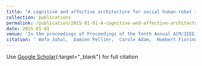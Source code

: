 ```yaml
---
title: "A cognitive and affective architecture for social human-robot interaction"
collection: publications
permalink: /publication/2015-01-01-A-cognitive-and-affective-architecture-for-social-human-robot-interaction
date: 2015-01-01
venue: 'In the proceedings of Proceedings of the Tenth Annual ACM/IEEE International Conference on Human-Robot Interaction Extended Abstracts'
citation: ' Wafa Johal,  Damien Pellier,  Carole Adam,  Humbert Fiorino,  Sylvie Pesty, &quot;A cognitive and affective architecture for social human-robot interaction.&quot; In the proceedings of Proceedings of the Tenth Annual ACM/IEEE International Conference on Human-Robot Interaction Extended Abstracts, 2015.'
---
```

Use [Google Scholar](https://scholar.google.com/scholar?q=A+cognitive+and+affective+architecture+for+social+human+robot+interaction){:target="_blank"} for full citation